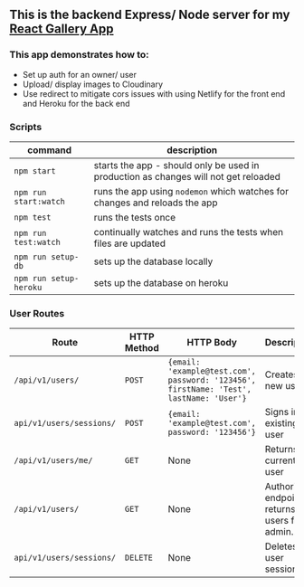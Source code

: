 
## This is the backend Express/ Node server for my [React Gallery App](https://github.com/kevinnail/fs-react-exp-gallery-frontend)

### This app demonstrates how to:
- Set up auth for an owner/ user
- Upload/ display images to Cloudinary
- Use redirect to mitigate cors issues with using Netlify for the front end and Heroku for the back end

### Scripts

| command                | description                                                                         |
| ---------------------- | ----------------------------------------------------------------------------------- |
| `npm start`            | starts the app - should only be used in production as changes will not get reloaded |
| `npm run start:watch`  | runs the app using `nodemon` which watches for changes and reloads the app          |
| `npm test`             | runs the tests once                                                                 |
| `npm run test:watch`   | continually watches and runs the tests when files are updated                       |
| `npm run setup-db`     | sets up the database locally                                                        |
| `npm run setup-heroku` | sets up the database on heroku                                                      |

### User Routes

| Route                    | HTTP Method | HTTP Body                                                                              | Description                                        |
| ------------------------ | ----------- | -------------------------------------------------------------------------------------- | -------------------------------------------------- |
| `/api/v1/users/`         | `POST`      | `{email: 'example@test.com', password: '123456', firstName: 'Test', lastName: 'User'}` | Creates new user                                   |
| `api/v1/users/sessions/` | `POST`      | `{email: 'example@test.com', password: '123456'}`                                      | Signs in existing user                             |
| `/api/v1/users/me/`      | `GET`       | None                                                                                   | Returns current user                               |
| `/api/v1/users/`         | `GET`       | None                                                                                   | Authorized endpoint - returns all users for admin. |
| `api/v1/users/sessions/` | `DELETE`    | None                                                                                   | Deletes a user session                             |
